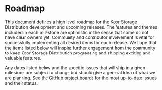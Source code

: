 # Roadmap

This document defines a high level roadmap for the Koor Storage Distribution development and upcoming releases.
The features and themes included in each milestone are optimistic in the sense that some do not have clear owners yet.
Community and contributor involvement is vital for successfully implementing all desired items for each release.
We hope that the items listed below will inspire further engagement from the community to keep Koor Storage Distribution progressing and shipping exciting and valuable features.

Any dates listed below and the specific issues that will ship in a given milestone are subject to change but should give a general idea of what we are planning.
See the [GitHub project boards](https://github.com/koor-tech/koor/projects) for the most up-to-date issues and their status.

